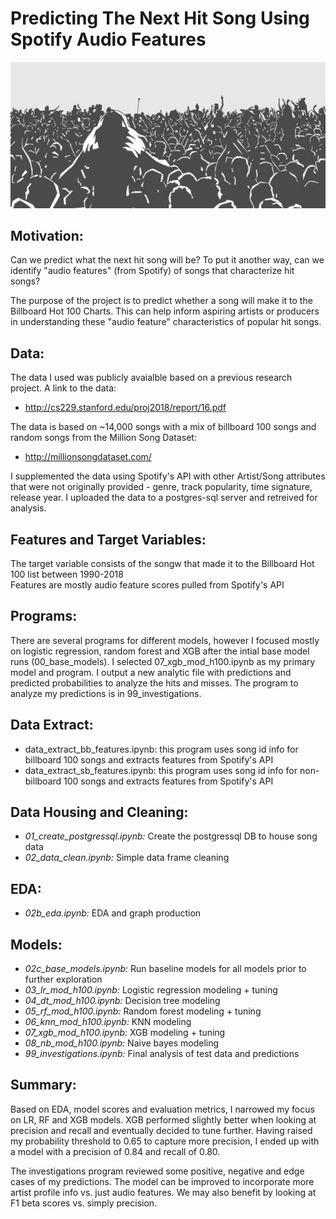 # Predicting The Next Hit Song Using Spotify Audio Features
![ImageCvr](img/coverart.png)

## Motivation:<br>
Can we predict what the next hit song will be? To put it another way, can we identify "audio features" (from Spotify) of songs that characterize hit songs? <br>

The purpose of the project is to predict whether a song will make it to the Billboard Hot 100 Charts. This can help inform aspiring artists or producers in understanding these "audio feature" characteristics of popular hit songs. 

## Data:<br>
The data I used was publicly avaialble based on a previous research project. A link to the data:
* http://cs229.stanford.edu/proj2018/report/16.pdf<br>

The data is based on ~14,000 songs with a mix of billboard 100 songs and random songs from the Million Song Dataset:
* http://millionsongdataset.com/

I supplemented the data using Spotify's API with other Artist/Song attributes that were not originally provided - genre, track popularity, time signature, release year. I uploaded the data to a postgres-sql server and retreived for analysis.

## Features and Target Variables:<br>
The target variable consists of the songw that made it to the Billboard Hot 100 list between 1990-2018<br>
Features are mostly audio feature scores pulled from Spotify's API

## Programs:<br>
There are several programs for different models, however I focused mostly on logistic regression, random forest and XGB after the intial 
base model runs (00_base_models). I selected 07_xgb_mod_h100.ipynb as my primary model and program. I output a new analytic file with predictions and predicted probabilities to analyze the hits and misses. The program to analyze my predictions is in 99_investigations.

## Data Extract:<br>
* data_extract_bb_features.ipynb: this program uses song id info for billboard 100 songs and extracts features from Spotify's API<br>
* data_extract_sb_features.ipynb:  this program uses song id info for non-billboard 100 songs and extracts features from Spotify's API

## Data Housing and Cleaning:<br>
* *01_create_postgressql.ipynb:* Create the postgressql DB to house song data<br>
* *02_data_clean.ipynb:* Simple data frame cleaning

## EDA:<br>
* *02b_eda.ipynb:* EDA and graph production

## Models:<br>
* *02c_base_models.ipynb:* Run baseline models for all models prior to further exploration<br>
* *03_lr_mod_h100.ipynb:* Logistic regression modeling + tuning<br>
* *04_dt_mod_h100.ipynb:* Decision tree modeling<br>
* *05_rf_mod_h100.ipynb:* Random forest modeling + tuning<br>
* *06_knn_mod_h100.ipynb:* KNN modeling<br>
* *07_xgb_mod_h100.ipynb:* XGB modeling + tuning<br>
* *08_nb_mod_h100.ipynb:* Naive bayes modeling<br>
* *99_investigations.ipynb:* Final analysis of test data and predictions

## Summary:<br>
Based on EDA, model scores and evaluation metrics, I narrowed my focus on LR, RF and XGB models. 
XGB performed slightly better when looking at precision and recall and eventually decided to tune further.
Having raised my probability threshold to 0.65 to capture more precision, I ended up with a model with a precision of 0.84 and recall of 0.80.

The investigations program reviewed some positive, negative and edge cases of my predictions.
The model can be improved to incorporate more artist profile info vs. just audio features.
We may also benefit by looking at F1 beta scores vs. simply precision.
